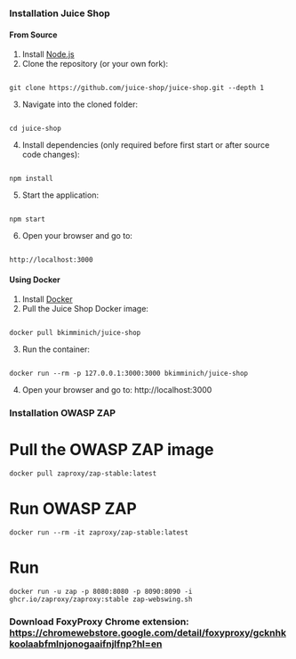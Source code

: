 
### Installation Juice Shop

#### **From Source**
1. Install [Node.js](https://nodejs.org/)
2. Clone the repository (or your own fork):
```

git clone https://github.com/juice-shop/juice-shop.git --depth 1

```
3. Navigate into the cloned folder:
```

cd juice-shop

```
4. Install dependencies (only required before first start or after source code changes):
```

npm install

```
5. Start the application:
```

npm start

```
6. Open your browser and go to:
```

http://localhost:3000

```

#### **Using Docker**
1. Install [Docker](https://www.docker.com/)
2. Pull the Juice Shop Docker image:
```

docker pull bkimminich/juice-shop

```
3. Run the container:
```

docker run --rm -p 127.0.0.1:3000:3000 bkimminich/juice-shop

```
4. Open your browser and go to: http://localhost:3000  


### Installation OWASP ZAP 

# Pull the OWASP ZAP image
```
docker pull zaproxy/zap-stable:latest
```
# Run OWASP ZAP
```
docker run --rm -it zaproxy/zap-stable:latest
```
# Run 
```
docker run -u zap -p 8080:8080 -p 8090:8090 -i ghcr.io/zaproxy/zaproxy:stable zap-webswing.sh
```

### Download FoxyProxy Chrome extension: https://chromewebstore.google.com/detail/foxyproxy/gcknhkkoolaabfmlnjonogaaifnjlfnp?hl=en




